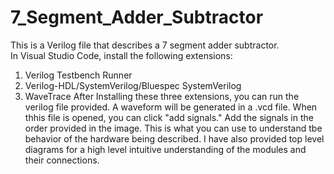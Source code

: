 # 7_Segment_Adder_Subtractor
This is a Verilog file that describes a 7 segment adder subtractor.  
In Visual Studio Code, install the following extensions:  
1) Verilog Testbench Runner  
2) Verilog-HDL/SystemVerilog/Bluespec SystemVerilog  
3) WaveTrace
After Installing these three extensions, you can run the verilog file provided. A waveform will be generated in a .vcd file. When thhis file is opened, you can click "add signals." Add the signals in the order provided in the image. This is what you can use to understand tbe behavior of the hardware being described. I have also provided top level diagrams for a high level intuitive understanding of the modules and their connections. 
